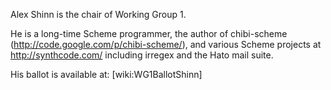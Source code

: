 Alex Shinn is the chair of Working Group 1.

He is a long-time Scheme programmer, the author of chibi-scheme
(http://code.google.com/p/chibi-scheme/), and various Scheme
projects at http://synthcode.com/ including irregex and the Hato mail
suite.

His ballot is available at: [wiki:WG1BallotShinn]
